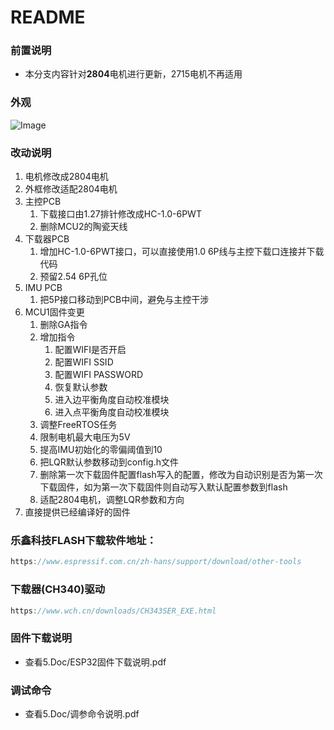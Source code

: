 # README

### 前置说明

- 本分支内容针对**2804**电机进行更新，2715电机不再适用

### 外观

![Image](https://github.com/ZhaJiHu/Cubli_Mini/blob/2804/5.Doc/Pic/cubli_mini-2804.jpg)

### 改动说明

1. 电机修改成2804电机
2. 外框修改适配2804电机
3. 主控PCB
    1. 下载接口由1.27排针修改成HC-1.0-6PWT
    2. 删除MCU2的陶瓷天线
4. 下载器PCB
    1. 增加HC-1.0-6PWT接口，可以直接使用1.0 6P线与主控下载口连接并下载代码
    2. 预留2.54 6P孔位
5. IMU PCB
    1. 把5P接口移动到PCB中间，避免与主控干涉
6. MCU1固件变更
    1. 删除GA指令
    2. 增加指令
        1. 配置WIFI是否开启
        2. 配置WIFI SSID
        3. 配置WIFI PASSWORD
        4. 恢复默认参数
        5. 进入边平衡角度自动校准模块
        6. 进入点平衡角度自动校准模块
    3. 调整FreeRTOS任务
    4. 限制电机最大电压为5V
    5. 提高IMU初始化的零偏阈值到10
    6. 把LQR默认参数移动到config.h文件
    7. 删除第一次下载固件配置flash写入的配置，修改为自动识别是否为第一次下载固件，如为第一次下载固件则自动写入默认配置参数到flash
    8. 适配2804电机，调整LQR参数和方向
7. 直接提供已经编译好的固件

### 乐鑫科技FLASH下载软件地址：

```cpp
https://www.espressif.com.cn/zh-hans/support/download/other-tools
```

### 下载器(CH340)驱动

```cpp
https://www.wch.cn/downloads/CH343SER_EXE.html
```

### 固件下载说明

- 查看5.Doc/ESP32固件下载说明.pdf

### 调试命令

- 查看5.Doc/调参命令说明.pdf